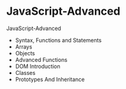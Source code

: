# JavaScript-Advanced
JavaScript-Advanced
* Syntax, Functions and Statements
* Arrays
* Objects
* Advanced Functions
* DOM Introduction
* Classes
* Prototypes And Inheritance
